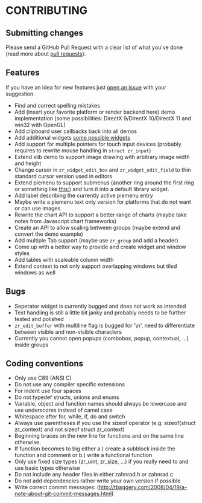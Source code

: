 CONTRIBUTING
============
## Submitting changes
Please send a GitHub Pull Request with a clear list of what you've done (read more about [pull requests](http://help.github.com/pull-requests/)). 

## Features
If you have an idea for new features just [open an issue](https://github.com/vurtun/zahnrad/issues) with your suggestion.
  * Find and correct spelling mistakes
  * Add (insert your favorite platform or render backend here) demo implementation (some possibilities: DirectX 9/DirectX 10/DirectX 11 and win32 with OpenGL)
  * Add clipboard user callbacks back into all demos
  * Add additional widgets [some possible widgets](http://doc.qt.io/qt-5/widget-classes.html#the-widget-classes)
  * Add support for multiple pointers for touch input devices (probably requires to rewrite mouse handling in `struct zr_input`)
  * Extend xlib demo to support image drawing with arbitrary image width and height
  * Change cursor in `zr_widget_edit_box` and `zr_widget_edit_field` to thin standard cursor version used in editors
  * Extend piemenu to support submenus (another ring around the first ring or something like [this:](http://gdj.gdj.netdna-cdn.com/wp-content/uploads/2013/02/ui+concepts+13.gif)) and turn it into a default library widget.
  * Add label describing the currently active piemenu entry
  * Maybe write a piemenu text only version for platforms that do not want or can use images 
  * Rewrite the chart API to support a better range of charts (maybe take notes from Javascript chart frameworks) 
  * Create an API to allow scaling between groups (maybe extend and convert the demo example)
  * Add multiple Tab support (maybe use `zr_group` and add a header)  
  * Come up with a better way to provide and create widget and window styles
  * Add tables with scaleable column width
  * Extend context to not only support overlapping windows but tiled windows as well

## Bugs
  * Seperator widget is currently bugged and does not work as intended
  * Text handling is still a little bit janky and probably needs to be further tested and polished
  * `zr_edit_buffer` with multiline flag is bugged for '\n', need to differentiate between visible and non-visible characters
  * Currently you cannot open popups (combobox, popup, contextual, ...) inside groups

## Coding conventions                         
  * Only use C89 (ANSI C)
  * Do not use any compiler specific extensions
  * For indent use four spaces
  * Do not typedef structs, unions and enums
  * Variable, object and function names should always be lowercase and use underscores instead of camel case
  * Whitespace after for, while, if, do and switch
  * Always use parentheses if you use the sizeof operator (e.g: sizeof(struct zr_context) and not sizeof struct zr_context)
  * Beginning braces on the new line for functions and on the same line otherwise.
  * If function becomes to big either a.) create a subblock inside the function and comment or b.) write a functional function 
  * Only use fixed size types (zr_uint, zr_size, ...) if you really need to and use basic types otherwise
  * Do not include any header files in either zahnrad.h or zahnrad.c
  * Do not add dependencies rather write your own version if possible
  * Write correct commit messages: (http://tbaggery.com/2008/04/19/a-note-about-git-commit-messages.html) 
